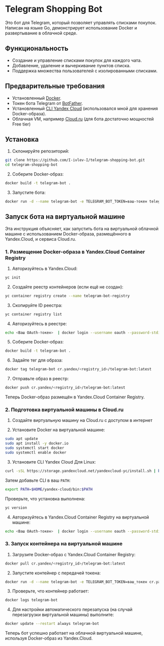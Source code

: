 # Telegram Shopping Bot

Это бот для Telegram, который позволяет управлять списками покупок. Написан на языке Go, демонстрирует использование Docker и развертывание в облачной среде.

## Функциональность
- Создание и управление списками покупок для каждого чата.
- Добавление, удаление и вычеркивание пунктов списка.
- Поддержка множества пользователей с изолированными списками.

## Предварительные требования
- Установленный [Docker](https://www.docker.com/get-started/).
- Токен бота Telegram от [BotFather](https://core.telegram.org/bots#botfather).
- Установленный [CLI Yandex Cloud](https://yandex.cloud/ru/docs/cli/quickstart) (использовался мной для хранения Docker-образа).
- Облачная VM, например [Cloud.ru](https://cloud.ru/) (для бота достаточно мощностей Free tier)

## Установка
1. Склонируйте репозиторий:
  ```bash
  git clone https://github.com/I-ivlev-I/telegram-shopping-bot.git
  cd telegram-shopping-bot
  ```
2. Соберите Docker-образ:
  ```bash
  docker build -t telegram-bot .
  ```
3. Запустите бота:
  ```bash
  docker run -d --name telegram-bot -e TELEGRAM_BOT_TOKEN=ваш-токен telegram-bot
  ```

## Запуск бота на виртуальной машине

Эта инструкция объясняет, как запустить бота на виртуальной облачной машине с использованием Docker-образа, размещённого в Yandex.Cloud, и сервиса Cloud.ru.

### 1. Размещение Docker-образа в Yandex.Cloud Container Registry

1. Авторизуйтесь в Yandex.Cloud:
  ```bash
  yc init
  ```
2. Создайте реестр контейнеров (если ещё не создан):
  ```bash
  yc container registry create --name telegram-bot-registry
  ```
3. Скопируйте ID реестра:
  ```bash
  yc container registry list
  ```
4. Авторизуйтесь в реестре:
  ```bash
  echo <Ваш OAuth-токен>  | docker login --username oauth --password-stdin cr.yandex
  ```
5. Соберите Docker-образ:
  ```bash
  docker build -t telegram-bot .
  ```
6. Задайте тег для образа:
  ```bash
  docker tag telegram-bot cr.yandex/<registry_id>/telegram-bot:latest
  ```
7. Отправьте образ в реестр:
  ```bash
  docker push cr.yandex/<registry_id>/telegram-bot:latest
  ```
Теперь Docker-образ размещён в Yandex.Cloud Container Registry.

### 2. Подготовка виртуальной машины в Cloud.ru

1. Создайте виртуальную машину на Cloud.ru с доступом в интернет 

2. Установите Docker на виртуальной машине:
  ```bash
  sudo apt update
  sudo apt install -y docker.io
  sudo systemctl start docker
  sudo systemctl enable docker
  ```
3. Установите CLI Yandex Cloud
  Для Linux:
  ```bash
  curl -sSL https://storage.yandexcloud.net/yandexcloud-yc/install.sh | bash
  ```
  Затем добавьте CLI в ваш `PATH`:
  ```bash
  export PATH=$HOME/yandex-cloud/bin:$PATH
  ```
  Проверьте, что установка выполнена:
  ```bash
  yc version
  ```
4. Авторизуйтесь в Yandex.Cloud Container Registry на виртуальной машине:
  ```bash
  echo <Ваш OAuth-токен>  | docker login --username oauth --password-stdin cr.yandex
  ```
### 3. Запуск контейнера на виртуальной машине

1. Загрузите Docker-образ с Yandex.Cloud Container Registry:
  ```bash
  docker pull cr.yandex/<registry_id>/telegram-bot:latest
  ```
2. Запустите контейнер с передачей токена:
  ```bash
  docker run -d --name telegram-bot -e TELEGRAM_BOT_TOKEN=ваш_токен cr.yandex/<registry_id>/telegram-bot:latest
  ```
3. Проверьте, что контейнер работает:
  ```bash
  docker logs telegram-bot
  ```
4. Для настройки автоматического перезапуска (на случай перезагрузки виртуальной машины) выполните:
  ```bash
  docker update --restart always telegram-bot
  ```
Теперь бот успешно работает на облачной виртуальной машине, используя Docker-образ из Yandex.Cloud. 